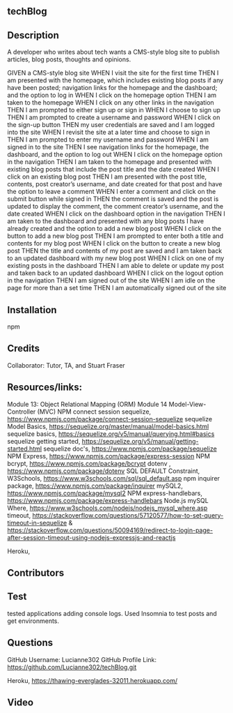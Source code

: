 ## techBlog

## Description
A developer who writes about tech wants a CMS-style blog site to publish articles, blog posts, thoughts and opinions.  

GIVEN a CMS-style blog site
WHEN I visit the site for the first time
THEN I am presented with the homepage, which includes existing blog posts if any have been posted; navigation links for the homepage and the dashboard; and the option to log in
WHEN I click on the homepage option
THEN I am taken to the homepage
WHEN I click on any other links in the navigation
THEN I am prompted to either sign up or sign in
WHEN I choose to sign up
THEN I am prompted to create a username and password
WHEN I click on the sign-up button
THEN my user credentials are saved and I am logged into the site
WHEN I revisit the site at a later time and choose to sign in
THEN I am prompted to enter my username and password
WHEN I am signed in to the site
THEN I see navigation links for the homepage, the dashboard, and the option to log out
WHEN I click on the homepage option in the navigation
THEN I am taken to the homepage and presented with existing blog posts that include the post title and the date created
WHEN I click on an existing blog post
THEN I am presented with the post title, contents, post creator’s username, and date created for that post and have the option to leave a comment
WHEN I enter a comment and click on the submit button while signed in
THEN the comment is saved and the post is updated to display the comment, the comment creator’s username, and the date created
WHEN I click on the dashboard option in the navigation
THEN I am taken to the dashboard and presented with any blog posts I have already created and the option to add a new blog post
WHEN I click on the button to add a new blog post
THEN I am prompted to enter both a title and contents for my blog post
WHEN I click on the button to create a new blog post
THEN the title and contents of my post are saved and I am taken back to an updated dashboard with my new blog post
WHEN I click on one of my existing posts in the dashboard
THEN I am able to delete or update my post and taken back to an updated dashboard
WHEN I click on the logout option in the navigation
THEN I am signed out of the site
WHEN I am idle on the page for more than a set time
THEN I am automatically signed out of the site 

## Installation
npm

## Credits
Collaborator: Tutor, TA, and Stuart Fraser

## Resources/links:
Module 13: Object Relational Mapping (ORM)
Module 14 Model-View-Controller (MVC) 
NPM connect session sequelize, https://www.npmjs.com/package/connect-session-sequelize
sequelize Model Basics, https://sequelize.org/master/manual/model-basics.html
sequelize basics, https://sequelize.org/v5/manual/querying.html#basics 
sequelize getting started, https://sequelize.org/v5/manual/getting-started.html 
sequelize doc's, https://www.npmjs.com/package/sequelize 
NPM Express, https://www.npmjs.com/package/express-session 
NPM bcrypt, https://www.npmjs.com/package/bcrypt 
dotenv , https://www.npmjs.com/package/dotenv 
SQL DEFAULT Constraint, W3Schools, https://www.w3schools.com/sql/sql_default.asp 
npm inquirer package, https://www.npmjs.com/package/inquirer 
mySQL2, https://www.npmjs.com/package/mysql2 
NPM express-handlebars, https://www.npmjs.com/package/express-handlebars 
Node.js mySQL Where, https://www.w3schools.com/nodejs/nodejs_mysql_where.asp
timeout, https://stackoverflow.com/questions/57120577/how-to-set-query-timeout-in-sequelize & https://stackoverflow.com/questions/50094169/redirect-to-login-page-after-session-timeout-using-nodejs-expressjs-and-reactjs 

Heroku, 


## Contributors


## Test
tested applications adding console logs. Used Insomnia to test posts and get environments.  

## Questions
GitHub Username: Lucianne302 
GitHub Profile Link: https://github.com/Lucianne302/techBlog.git

Heroku, https://thawing-everglades-32011.herokuapp.com/

## Video

